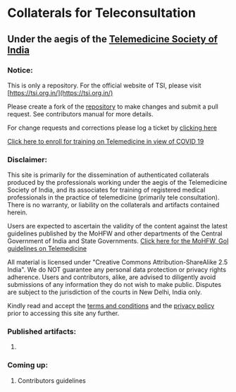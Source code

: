 # Collaterals for Teleconsultation
## Under the aegis of the [Telemedicine Society of India](https://tsi.org.in/)
### Notice:
This is only a repository. For the official website of TSI, please visit [https://tsi.org.in/](https://tsi.org.in/)

Please create a fork of the [repository](https://github.com/TelemedicineSocietyofIndia/training) to make changes and submit a pull request. See contributors manual for more details.

For change requests and corrections please log a ticket by [clicking here](https://github.com/TelemedicineSocietyofIndia/training/issues)

[Click here to enroll for training on Telemedicine in view of COVID 19](https://TelemedicineSocietyofIndia.github.io/enroll)

### Disclaimer:
This site is primarily for the dissemination of authenticated collaterals produced by the professionals working under the aegis of the Telemedicine Society of India, and its associates for training of registered medical professionals in the practice of telemedicine (primarily tele consultation). There is no warranty, or liability on the collaterals and artifacts contained herein.

Users are expected to ascertain the validity of the content against the latest guidelines published by the MoHFW and other departments of the Central Government of India and State Governments.
[Click here for the MoHFW, GoI guidelines on Telemedicine](https://www.mohfw.gov.in/pdf/Telemedicine.pdf)

All material is licensed under "Creative Commons Attribution-ShareAlike 2.5 India". We do NOT guarantee any personal data protection or privacy rights adherence. Users and contributors, alike, are advised to diligently avoid submissions of any information they do not wish to make public. Disputes are subject to the jurisdiction of the courts in New Delhi, India only.

Kindly read and accept the [terms and conditions](https://github.com/TelemedicineSocietyofIndia/training/blob/master/TnC.md) and the [privacy policy](https://github.com/TelemedicineSocietyofIndia/training/blob/master/PRIVACY.md) prior to accessing this site any further.

### Published artifacts:
1. 

### Coming up:
1. Contributors guidelines
